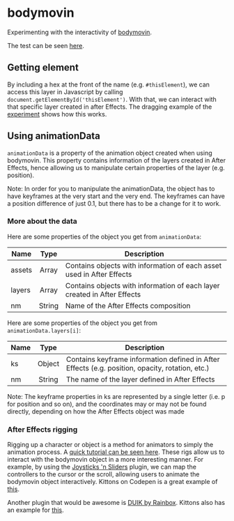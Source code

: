 # bodymovin
Experimenting with the interactivity of [bodymovin](https://github.com/bodymovin/bodymovin).

The test can be seen [here](https://woshibiantai.github.io/bodymovin/).

## Getting element
By including a hex at the front of the name (e.g. `#thisElement`), we can access this layer
in Javascript by calling `document.getElementById('thisElement')`. With that, we can interact
with that specific layer created in after Effects. The dragging example of the [experiment](https://github.com/bodymovin/bodymovin) shows how this works.

## Using animationData
`animationData` is a property of the animation object created when using bodymovin.
This property contains information of the layers created in After Effects,
hence allowing us to manipulate certain properties of the layer (e.g. position).


Note: In order for you to manipulate the animationData, the object has to have keyframes at the very start and the very end.
The keyframes can have a position difference of just 0.1, but there has to be a change for it to work.

### More about the data
Here are some properties of the object you get from `animationData`:

Name | Type | Description
--- | :---: | ---
assets | Array | Contains objects with information of each asset used in After Effects
layers | Array | Contains objects with information of each layer created in After Effects
nm | String | Name of the After Effects composition


Here are some properties of the object you get from `animationData.layers[i]`:


Name | Type | Description
--- | :---: | ---
ks | Object | Contains keyframe information defined in After Effects (e.g. position, opacity, rotation, etc.)
nm | String | The name of the layer defined in After Effects


Note: The keyframe properties in ks are represented by a single letter (i.e. p for position and so on),
and the coordinates may or may not be found directly, depending on how the After Effects object was made


### After Effects rigging
Rigging up a character or object is a method for animators to simply the animation process.
A [quick tutorial can be seen here](https://youtu.be/IJgAUkjsomA). These rigs allow us to interact with the
bodymovin object in a more interesting manner. For example, by using the [Joysticks 'n Sliders](http://aescripts.com/joystick-n-sliders/) plugin, we can map the controllers to the cursor or the
scroll, allowing users to animate the bodymovin object interactively.
Kittons on Codepen is a great example of [this](https://codepen.io/airnan/pen/EmdXGo).


Another plugin that would be awesome is [DUIK by Rainbox](https://rainboxprod.coop/en/tools/duik/).
Kittons also has an example for [this](https://codepen.io/airnan/pen/pyMgzN).

